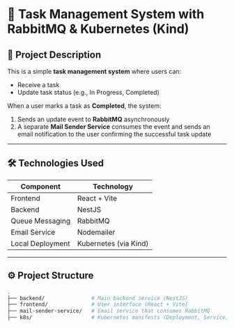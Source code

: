 # 📝 Task Management System with RabbitMQ & Kubernetes (Kind)

## 📌 Project Description

This is a simple **task management system** where users can:

- Receive a task
- Update task status (e.g., In Progress, Completed)

When a user marks a task as **Completed**, the system:

1. Sends an update event to **RabbitMQ** asynchronously
2. A separate **Mail Sender Service** consumes the event and sends an email notification to the user confirming the successful task update

---

## 🛠️ Technologies Used

| Component         | Technology                         |
|------------------|-------------------------------------|
| Frontend         | React + Vite                        |
| Backend          | NestJS                              |
| Queue Messaging  | RabbitMQ                            |
| Email Service    | Nodemailer                          |
| Local Deployment | Kubernetes (via Kind)               |

---

## ⚙️ Project Structure

```bash
.
├── backend/               # Main backend service (NestJS)
├── frontend/              # User interface (React + Vite)
├── mail-sender-service/   # Email service that consumes RabbitMQ
├── k8s/                   # Kubernetes manifests (Deployment, Service, etc.)
